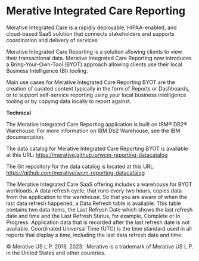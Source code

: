 # Merative Integrated Care Reporting

Merative Integrated Care is a rapidly deployable, HIPAA-enabled, and cloud-based SaaS solution that connects stakeholders and supports coordination and delivery of services

Merative Integrated Care Reporting is a solution allowing clients to view their transactional data.  Merative Integrated Care Reporting now introduces a Bring-Your-Own-Tool (BYOT) approach allowing clients use their local Business Intelligence (BI) tooling.   

Main use cases for Merative Integrated Care Reporting BYOT are the creation of curated content typically in the form of Reports or Dashboards, or to support self-service reporting using your local business intelligence tooling or by copying data locally to report against.

**Technical**

The Merative Integrated Care Reporting application is built on IBM® DB2® Warehouse. For more information on IBM Db2 Warehouse, see the IBM documentation.

The data catalog for Merative Integrated Care Reporting BYOT is available at this URL: https://merative.github.io/wcm-reporting-datacatalog

The Git repository for the data catalog is located at this URL: https://github.com/merative/wcm-reporting-datacatalog

The Merative Integrated Care SaaS offering includes a warehouse for BYOT workloads. A data refresh cycle, that runs every two hours, copies data from the application to the warehouse. So that you are aware of when the last data refresh happened, a Data Refresh table is available. This table contains two data items, the Last Refresh Date which shows the last refresh date and time and the Last Refresh Status, for example, Complete or In Progress. Application data that is recorded after the last refresh date is not available. Coordinated Universal Time (UTC) is the time standard used in all reports that display a time, including the last data refresh date and time.


© Merative US L.P. 2016, 2023. 
Merative is a trademark of Merative US L.P. in the United States and other countries.
